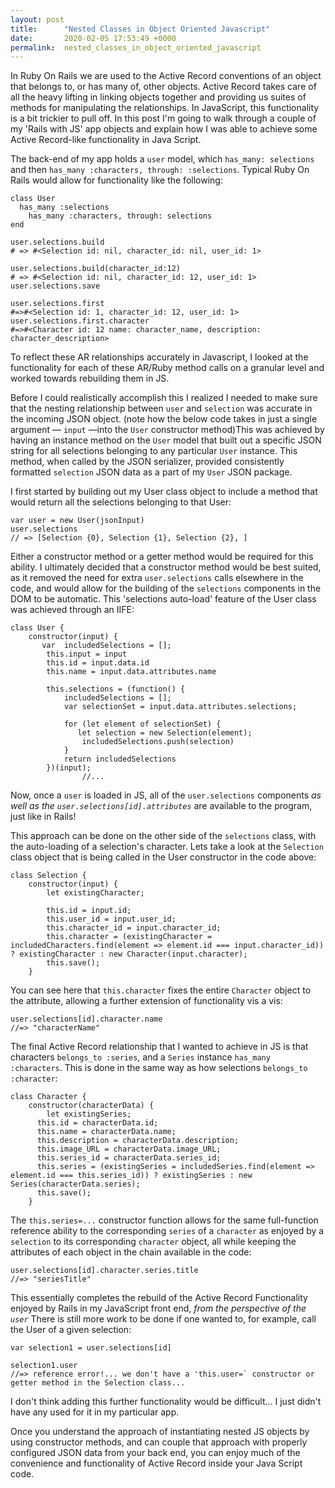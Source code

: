```yaml
---
layout: post
title:      "Nested Classes in Object Oriented Javascript"
date:       2020-02-05 17:53:49 +0000
permalink:  nested_classes_in_object_oriented_javascript
---
```



In Ruby On Rails we are used to the Active Record conventions of an object that belongs to, or has many of, other objects.  Active Record takes care of all the heavy lifting in linking objects together and providing us suites of methods for manipulating the relationships.  In JavaScript, this functionality is a bit trickier to pull off.  In this post I'm going to walk through a couple of my 'Rails with JS' app objects and explain how I was able to achieve some Active Record-like functionality in Java Script.

The back-end of my app holds a `user` model, which `has_many: selections` and then `has_many :characters, through: :selections`.  Typical Ruby On Rails would allow for functionality like the following:

```
class User
  has_many :selections
	has_many :characters, through: selections
end

user.selections.build
# => #<Selection id: nil, character_id: nil, user_id: 1>

user.selections.build(character_id:12)
# => #<Selection id: nil, character_id: 12, user_id: 1>
user.selections.save

user.selections.first 
#=>#<Selection id: 1, character_id: 12, user_id: 1>
user.selections.first.character
#=>#<Character id: 12 name: character_name, description: character_description>

```



To reflect these AR relationships accurately in Javascript, I looked at the functionality for each of these AR/Ruby method calls on a granular level and worked towards rebuilding them in JS.

Before I could realistically accomplish this I realized I needed to make sure that the nesting relationship between `user` and `selection` was accurate in the incoming JSON object.  (note how the below code takes in just a single argument — `input` —into the `User` constructor method)This was achieved by having an instance method on the `User` model that built out a specific JSON string for all selections belonging to any particular `User` instance.  This method, when called by the JSON serializer, provided consistently formatted `selection` JSON data as a part of my `User` JSON package.


I first started by building out my User class object to include a method that would return all the selections belonging to that User:

```
var user = new User(jsonInput)
user.selections 
// => [Selection {0}, Selection {1}, Selection {2}, ]
```

Either a constructor method or a getter method would be required for this ability.  I ultimately decided that a constructor method would be best suited, as it removed the need for extra `user.selections` calls elsewhere in the code, and would allow for the building of the `selections` components in the DOM to be automatic.  This 'selections auto-load' feature of the User class was achieved through an IIFE:

```
class User {
    constructor(input) {
       var  includedSelections = [];
        this.input = input
        this.id = input.data.id
        this.name = input.data.attributes.name
        
        this.selections = (function() {
            includedSelections = [];
            var selectionSet = input.data.attributes.selections;
            
            for (let element of selectionSet) {
               let selection = new Selection(element);
                includedSelections.push(selection)
            }            
            return includedSelections
        })(input);
				//...
```

Now, once a `user` is loaded in JS, all of the `user.selections` components *as well as the `user.selections[id].attributes`* are available to the program, just like in Rails!

This approach can be done on the other side of the `selections` class, with the auto-loading of a selection's character.  Lets take a look at the `Selection` class object that is being called in the User constructor in the code above:


```
class Selection {
    constructor(input) {
        let existingCharacter;
    
        this.id = input.id;
        this.user_id = input.user_id;
        this.character_id = input.character_id;
        this.character = (existingCharacter = includedCharacters.find(element => element.id === input.character_id)) ? existingCharacter : new Character(input.character);
        this.save();
    }     
```

You can see here that `this.character` fixes the entire `Character` object to the attribute, allowing a further extension of functionality vis a vis:

```
user.selections[id].character.name
//=> "characterName"
```

The final Active Record relationship that I wanted to achieve in JS is that characters `belongs_to :series`, and a `Series` instance `has_many :characters`.  This is done in the same way as how selections `belongs_to :character`:

```
class Character {
    constructor(characterData) {
        let existingSeries;
      this.id = characterData.id;
      this.name = characterData.name;
      this.description = characterData.description;
      this.image_URL = characterData.image_URL;
      this.series_id = characterData.series_id;
      this.series = (existingSeries = includedSeries.find(element => element.id === this.series_id)) ? existingSeries : new Series(characterData.series);
      this.save();
    }
```

The `this.series=...` constructor function allows for the same full-function reference ability to the corresponding `series` of a `character` as enjoyed by a `selection` to its corresponding `character` object, all while keeping the attributes of each object in the chain available in the code:

```
user.selections[id].character.series.title
//=> "seriesTitle"
```

This essentially completes the rebuild of the Active Record Functionality enjoyed by Rails in my JavaScript front end, *from the perspective of the `user`* There is still more work to be done if one wanted to, for example, call the User of a given selection:

```
var selection1 = user.selections[id]

selection1.user
//=> reference error!... we don't have a 'this.user=` constructor or getter method in the Selection class...
```

I don't think adding this further functionality would be difficult... I just didn't have any used for it in my particular app. 

Once you understand the approach of instantiating nested JS objects by using constructor methods, and can couple that approach with properly configured JSON data from your back end, you can enjoy much of the convenience and functionality of Active Record inside your Java Script code.



